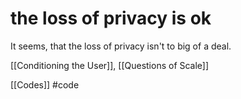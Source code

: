 # the loss of privacy is ok
It seems, that the loss of privacy isn't to big of a deal.

[[Conditioning the User]], [[Questions of Scale]]

[[Codes]] #code